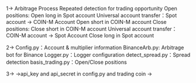 1-> Arbitrage Process
Repeated detection for trading opportunity
Open positions:
    Open long in Spot account
    Universal account transfer：Spot account -> COIN-M Account
    Open short in COIN-M account
Close positions:
    Close short in COIN-M account
    Universal account transfer：COIN-M account -> Spot Account
    Close long in Spot account


2->
Config.py：Account & multiplier information
BinanceArb.py: Arbitrage bot for Binance
Logger.py：Logger configuration
detect_spread.py：Spread detection
basis_trading.py：Open/Close positions



3->
->api_key and api_secret in config.py and trading coin
->